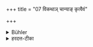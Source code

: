 +++
title = "07 विकथाञ् चान्याङ् कृत्वैवं"

+++

<details><summary>Bühler</summary>

7. If he has spoken anything else (than what refers to the lesson, he shall resume his reading by repeating the word 'Om'). Thus the Veda is separated from profane speech.
</details>

<details><summary>हरदत्त-टीका</summary>

## सूत्रम्
विकथां चान्यां कृत्वैवं लौकिक्या वाचा व्यावर्तते ब्रह्म ॥ ७॥  
### टिप्पनी
अध्ययने ऽनुपयुक्ता कथा विकथा ।  
तां चान्यां कृत्वा एतदादि प्रतिपद्येत । एवं सति ब्रह्म वेदः लौकिक्या वाचा व्यावर्तते तया मिश्रितं न भवति ॥७॥
</details>
